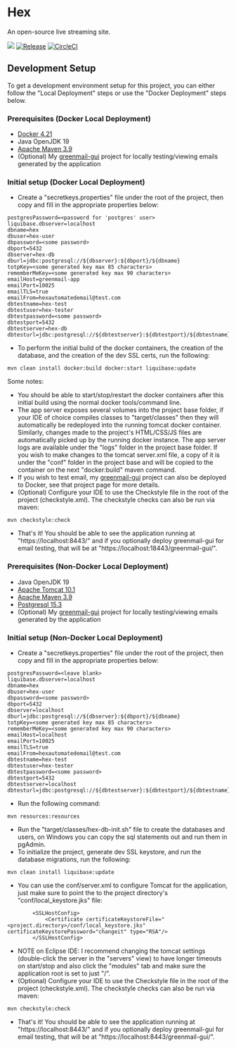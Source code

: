 # Hex
An open-source live streaming site.

[![](https://jitci.com/gh/MemoryLeakDeath/hex/svg)](https://jitci.com/gh/MemoryLeakDeath/hex)
[![Release](https://jitpack.io/v/MemoryLeakDeath/hex.svg)](https://jitpack.io/#MemoryLeakDeath/hex)
[![CircleCI](https://dl.circleci.com/status-badge/img/gh/MemoryLeakDeath/hex/tree/main.svg?style=svg)](https://dl.circleci.com/status-badge/redirect/gh/MemoryLeakDeath/hex/tree/main)

## Development Setup
To get a development environment setup for this project, you can either follow the "Local Deployment" steps or use the "Docker Deployment" steps below.

### Prerequisites (Docker Local Deployment)
- [Docker 4.21](https://www.docker.com/)
- Java OpenJDK 19
- [Apache Maven 3.9](https://maven.apache.org/index.html)
- (Optional) My [greenmail-gui](https://github.com/MemoryLeakDeath/greenmail-gui) project for locally testing/viewing emails generated by the application

### Initial setup (Docker Local Deployment)
- Create a "secretkeys.properties" file under the root of the project, then copy and fill in the appropriate properties below:
```
postgresPassword=<password for 'postgres' user>
liquibase.dbserver=localhost
dbname=hex
dbuser=hex-user
dbpassword=<some password>
dbport=5432
dbserver=hex-db
dburl=jdbc:postgresql://${dbserver}:${dbport}/${dbname}
totpKey=<some generated key max 85 characters>
rememberMeKey=<some generated key max 90 characters>
emailHost=greenmail-app
emailPort=10025
emailTLS=true
emailFrom=hexautomatedemail@test.com
dbtestname=hex-test
dbtestuser=hex-tester
dbtestpassword=<some password>
dbtestport=5432
dbtestserver=hex-db
dbtesturl=jdbc:postgresql://${dbtestserver}:${dbtestport}/${dbtestname}
```
- To perform the initial build of the docker containers, the creation of the database, and the creation of the dev SSL certs, run the following:
```
mvn clean install docker:build docker:start liquibase:update
```
Some notes:
- You should be able to start/stop/restart the docker containers after this initial build using the normal docker tools/command line.
- The app server exposes several volumes into the project base folder, if your IDE of choice compiles classes to "target/classes" then they will automatically be redeployed into the running tomcat docker container.  Similarly, changes made to the project's HTML/CSS/JS files are automatically picked up by the running docker instance.  The app server logs are available under the "logs" folder in the project base folder.  If you wish to make changes to the tomcat server.xml file, a copy of it is under the "conf" folder in the project base and will be copied to the container on the next "docker:build" maven command.
- If you wish to test email, my [greenmail-gui](https://github.com/MemoryLeakDeath/greenmail-gui) project can also be deployed to Docker, see that project page for more details.
- (Optional) Configure your IDE to use the Checkstyle file in the root of the project (checkstyle.xml).  The checkstyle checks can also be run via maven:
```
mvn checkstyle:check
```
- That's it! You should be able to see the application running at "https://localhost:8443/" and if you optionally deploy greenmail-gui for email testing, that will be at "https://localhost:18443/greenmail-gui/".


### Prerequisites (Non-Docker Local Deployment)
- Java OpenJDK 19
- [Apache Tomcat 10.1](https://tomcat.apache.org/)
- [Apache Maven 3.9](https://maven.apache.org/index.html)
- [Postgresql 15.3](https://www.postgresql.org/)
- (Optional) My [greenmail-gui](https://github.com/MemoryLeakDeath/greenmail-gui) project for locally testing/viewing emails generated by the application
  
### Initial setup (Non-Docker Local Deployment)
- Create a "secretkeys.properties" file under the root of the project, then copy and fill in the appropriate properties below:
```
postgresPassword=<leave blank>
liquibase.dbserver=localhost
dbname=hex
dbuser=hex-user
dbpassword=<some password>
dbport=5432
dbserver=localhost
dburl=jdbc:postgresql://${dbserver}:${dbport}/${dbname}
totpKey=<some generated key max 85 characters>
rememberMeKey=<some generated key max 90 characters>
emailHost=localhost
emailPort=10025
emailTLS=true
emailFrom=hexautomatedemail@test.com
dbtestname=hex-test
dbtestuser=hex-tester
dbtestpassword=<some password>
dbtestport=5432
dbtestserver=localhost
dbtesturl=jdbc:postgresql://${dbtestserver}:${dbtestport}/${dbtestname}
```
- Run the following command:
```
mvn resources:resources
```
- Run the "target/classes/hex-db-init.sh" file to create the databases and users, on Windows you can copy the sql statements out and run them in pgAdmin.
- To initialize the project, generate dev SSL keystore, and run the database migrations, run the following:
```
mvn clean install liquibase:update
```
- You can use the conf/server.xml to configure Tomcat for the application, just make sure to point the <Certificate> to the project directory's "conf/local_keystore.jks" file:
```
        <SSLHostConfig>
            <Certificate certificateKeystoreFile="<project.directory>/conf/local_keystore.jks" certificateKeystorePassword="changeit" type="RSA"/>
        </SSLHostConfig>
```
- NOTE on Eclipse IDE: I recommend changing the tomcat settings (double-click the server in the "servers" view) to have longer timeouts on start/stop and also click the "modules" tab and make sure the application root is set to just "/".
- (Optional) Configure your IDE to use the Checkstyle file in the root of the project (checkstyle.xml).  The checkstyle checks can also be run via maven:
```
mvn checkstyle:check
```
- That's it! You should be able to see the application running at "https://localhost:8443/" and if you optionally deploy greenmail-gui for email testing, that will be at "https://localhost:8443/greenmail-gui/".
